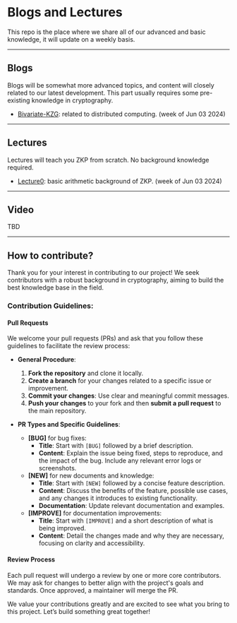 # Blogs and Lectures

This repo is the place where we share all of our advanced and basic knowledge, it will update on a weekly basis.




---
## Blogs
Blogs will be somewhat more advanced topics, and content will closely related to our latest development. This part usually requires some pre-existing knowledge in cryptography.
- [Bivariate-KZG](./bi-kzg.md): related to distributed computing. (week of Jun 03 2024)

---
## Lectures
Lectures will teach you ZKP from scratch. No background knowledge required.
- [Lecture0](./lectures/lecture0.md): basic arithmetic background of ZKP. (week of Jun 03 2024)

---

## Video
TBD

---

## How to contribute?

Thank you for your interest in contributing to our project! We seek contributors with a robust background in cryptography, aiming to build the best knowledge base in the field.

### Contribution Guidelines:

#### Pull Requests
We welcome your pull requests (PRs) and ask that you follow these guidelines to facilitate the review process:

- **General Procedure**:
  1. **Fork the repository** and clone it locally.
  2. **Create a branch** for your changes related to a specific issue or improvement.
  3. **Commit your changes**: Use clear and meaningful commit messages.
  4. **Push your changes** to your fork and then **submit a pull request** to the main repository.

- **PR Types and Specific Guidelines**:
  - **[BUG]** for bug fixes:
    - **Title**: Start with `[BUG]` followed by a brief description.
    - **Content**: Explain the issue being fixed, steps to reproduce, and the impact of the bug. Include any relevant error logs or screenshots.
  - **[NEW]** for new documents and knowledge:
    - **Title**: Start with `[NEW]` followed by a concise feature description.
    - **Content**: Discuss the benefits of the feature, possible use cases, and any changes it introduces to existing functionality.
    - **Documentation**: Update relevant documentation and examples.
  - **[IMPROVE]** for documentation improvements:
    - **Title**: Start with `[IMPROVE]` and a short description of what is being improved.
    - **Content**: Detail the changes made and why they are necessary, focusing on clarity and accessibility.

#### Review Process
Each pull request will undergo a review by one or more core contributors. We may ask for changes to better align with the project's goals and standards. Once approved, a maintainer will merge the PR.

We value your contributions greatly and are excited to see what you bring to this project. Let’s build something great together!
